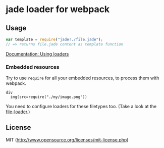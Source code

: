 # jade loader for webpack

## Usage

``` javascript
var template = require("jade!./file.jade");
// => returns file.jade content as template function
```

[Documentation: Using loaders](http://webpack.github.io/docs/using-loaders.html)

### Embedded resources

Try to use `require` for all your embedded resources, to process them with webpack.

``` jade
div
  img(src=require("./my/image.png"))
```

You need to configure loaders for these filetypes too. (Take a look at the [file-loader](https://github.com/webpack/file-loader).)

## License

MIT (http://www.opensource.org/licenses/mit-license.php)
